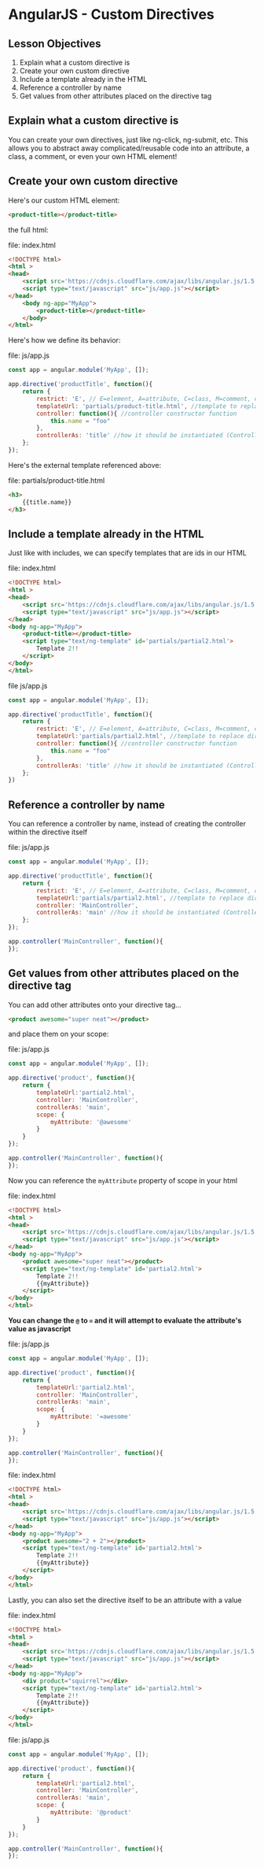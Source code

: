 # AngularJS - Custom Directives

## Lesson Objectives

1. Explain what a custom directive is
1. Create your own custom directive
1. Include a template already in the HTML
1. Reference a controller by name
1. Get values from other attributes placed on the directive tag

## Explain what a custom directive is

You can create your own directives, just like ng-click, ng-submit, etc.  This allows you to abstract away complicated/reusable code into an attribute, a class, a comment, or even your own HTML element!

## Create your own custom directive

Here's our custom HTML element:

```html
<product-title></product-title>
```

the full html:

file: index.html
```html
<!DOCTYPE html>
<html >
<head>
	<script src='https://cdnjs.cloudflare.com/ajax/libs/angular.js/1.5.8/angular.min.js'></script>
	<script type="text/javascript" src="js/app.js"></script>
</head>
	<body ng-app="MyApp">
		<product-title></product-title>
	</body>
</html>
```

Here's how we define its behavior:

file: js/app.js
```javascript
const app = angular.module('MyApp', []);

app.directive('productTitle', function(){
	return {
		restrict: 'E', // E=element, A=attribute, C=class, M=comment, can be combined
		templateUrl: 'partials/product-title.html', //template to replace directive element
		controller: function(){ //controller constructor function
			this.name = "foo"
		},
		controllerAs: 'title' //how it should be instantiated (Controller as title)
	};
});
```

Here's the external template referenced above:

file: partials/product-title.html
```html
<h3>
	{{title.name}}
</h3>
```

## Include a template already in the HTML

Just like with includes, we can specify templates that are ids in our HTML

file: index.html
```html
<!DOCTYPE html>
<html >
<head>
	<script src='https://cdnjs.cloudflare.com/ajax/libs/angular.js/1.5.8/angular.min.js'></script>
	<script type="text/javascript" src="js/app.js"></script>
</head>
<body ng-app="MyApp">
	<product-title></product-title>
	<script type="text/ng-template" id='partials/partial2.html'>
		Template 2!!
	</script>
</body>
</html>
```

file js/app.js
```javascript
const app = angular.module('MyApp', []);

app.directive('productTitle', function(){
	return {
		restrict: 'E', // E=element, A=attribute, C=class, M=comment, can be combined
		templateUrl:'partials/partial2.html', //template to replace directive element
		controller: function(){ //controller constructor function
			this.name = "foo"
		},
		controllerAs: 'title' //how it should be instantiated (Controller as title)
	};
})
```

## Reference a controller by name

You can reference a controller by name, instead of creating the controller within the directive itself

file: js/app.js
```javascript
const app = angular.module('MyApp', []);

app.directive('productTitle', function(){
	return {
		restrict: 'E', // E=element, A=attribute, C=class, M=comment, can be combined
		templateUrl:'partials/partial2.html', //template to replace directive element
		controller: 'MainController',
		controllerAs: 'main' //how it should be instantiated (Controller as title)
	};
});

app.controller('MainController', function(){
});
```

## Get values from other attributes placed on the directive tag

You can add other attributes onto your directive tag...

```html
<product awesome="super neat"></product>
```

and place them on your scope:

file: js/app.js
```javascript
const app = angular.module('MyApp', []);

app.directive('product', function(){
	return {
		templateUrl:'partial2.html',
		controller: 'MainController',
		controllerAs: 'main',
		scope: {
			myAttribute: '@awesome'
		}
	}
});

app.controller('MainController', function(){
});
```

Now you can reference the `myAttribute` property of scope in your html

file: index.html
```html
<!DOCTYPE html>
<html >
<head>
	<script src='https://cdnjs.cloudflare.com/ajax/libs/angular.js/1.5.8/angular.min.js'></script>
	<script type="text/javascript" src="js/app.js"></script>
</head>
<body ng-app="MyApp">
	<product awesome="super neat"></product>
	<script type="text/ng-template" id='partial2.html'>
		Template 2!!
		{{myAttribute}}
	</script>
</body>
</html>
```

**You can change the `@` to `=` and it will attempt to evaluate the attribute's value as javascript**

file: js/app.js
```javascript
const app = angular.module('MyApp', []);

app.directive('product', function(){
	return {
		templateUrl:'partial2.html',
		controller: 'MainController',
		controllerAs: 'main',
		scope: {
			myAttribute: '=awesome'
		}
	}
});

app.controller('MainController', function(){
});
```

file: index.html
```html
<!DOCTYPE html>
<html >
<head>
	<script src='https://cdnjs.cloudflare.com/ajax/libs/angular.js/1.5.8/angular.min.js'></script>
	<script type="text/javascript" src="js/app.js"></script>
</head>
<body ng-app="MyApp">
	<product awesome="2 + 2"></product>
	<script type="text/ng-template" id='partial2.html'>
		Template 2!!
		{{myAttribute}}
	</script>
</body>
</html>
```

Lastly, you can also set the directive itself to be an attribute with a value

file: index.html
```html
<!DOCTYPE html>
<html >
<head>
	<script src='https://cdnjs.cloudflare.com/ajax/libs/angular.js/1.5.8/angular.min.js'></script>
	<script type="text/javascript" src="js/app.js"></script>
</head>
<body ng-app="MyApp">
	<div product="squirrel"></div>
	<script type="text/ng-template" id='partial2.html'>
		Template 2!!
		{{myAttribute}}
	</script>
</body>
</html>
```

file: js/app.js
```javascript
const app = angular.module('MyApp', []);

app.directive('product', function(){
	return {
		templateUrl:'partial2.html',
		controller: 'MainController',
		controllerAs: 'main',
		scope: {
			myAttribute: '@product'
		}
	}
});

app.controller('MainController', function(){
});
```
